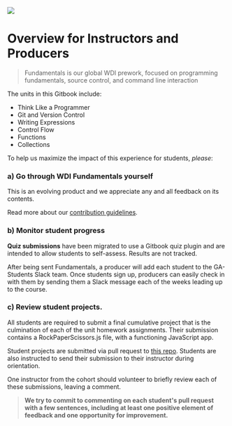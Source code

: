 ![](https://ga-dash.s3.amazonaws.com/production/assets/logo-9f88ae6c9c3871690e33280fcf557f33.png)

# Overview for Instructors and Producers
> Fundamentals is our global WDI prework, focused on programming fundamentals, source control, and command line interaction

The units in this Gitbook include:
- Think Like a Programmer
- Git and Version Control
- Writing Expressions
- Control Flow
- Functions
- Collections

To help us maximize the impact of this experience for students, *please*:

### a) Go through WDI Fundamentals yourself
This is an evolving product and we appreciate any and all feedback on its contents.

Read more about our [contribution guidelines](CONTRIBUTING.md).

### b) Monitor student progress
**Quiz submissions** have been migrated to use a Gitbook quiz plugin and are intended to allow students to self-assess. Results are not tracked.

After being sent Fundamentals, a producer will add each student to the GA-Students Slack team. Once students sign up, producers can easily check in with them by sending them a Slack message each of the weeks leading up to the course.

### c) Review student projects.
All students are required to submit a final cumulative project that is the culmination of each of the unit homework assignments. Their submission contains a RockPaperScissors.js file, with a functioning JavaScript app.

Student projects are submitted via pull request to [this repo](https://github.com/ga-students/wdi-fundamentals-rps). Students are also instructed to send their submission to their instructor during orientation.

One instructor from the cohort should volunteer to briefly review each of these submissions, leaving a comment.

> **We try to commit to commenting on each student's pull request with a few sentences, including at least one positive element of feedback and one opportunity for improvement.**
